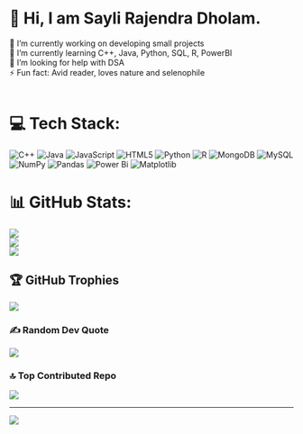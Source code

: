 # 💫 Hi, I am Sayli Rajendra Dholam. 
🔭 I’m currently working on developing small projects <br>🌱 I’m currently learning C++, Java, Python, SQL, R, PowerBI<br>🤔 I’m looking for help with DSA <br>⚡ Fun fact: Avid reader, loves nature and selenophile <br><br>


# 💻 Tech Stack:
![C++](https://img.shields.io/badge/c++-%2300599C.svg?style=for-the-badge&logo=c%2B%2B&logoColor=white) ![Java](https://img.shields.io/badge/java-%23ED8B00.svg?style=for-the-badge&logo=openjdk&logoColor=white) ![JavaScript](https://img.shields.io/badge/javascript-%23323330.svg?style=for-the-badge&logo=javascript&logoColor=%23F7DF1E) ![HTML5](https://img.shields.io/badge/html5-%23E34F26.svg?style=for-the-badge&logo=html5&logoColor=white) ![Python](https://img.shields.io/badge/python-3670A0?style=for-the-badge&logo=python&logoColor=ffdd54) ![R](https://img.shields.io/badge/r-%23276DC3.svg?style=for-the-badge&logo=r&logoColor=white) ![MongoDB](https://img.shields.io/badge/MongoDB-%234ea94b.svg?style=for-the-badge&logo=mongodb&logoColor=white) ![MySQL](https://img.shields.io/badge/mysql-%2300000f.svg?style=for-the-badge&logo=mysql&logoColor=white) ![NumPy](https://img.shields.io/badge/numpy-%23013243.svg?style=for-the-badge&logo=numpy&logoColor=white) ![Pandas](https://img.shields.io/badge/pandas-%23150458.svg?style=for-the-badge&logo=pandas&logoColor=white) ![Power Bi](https://img.shields.io/badge/power_bi-F2C811?style=for-the-badge&logo=powerbi&logoColor=black) ![Matplotlib](https://img.shields.io/badge/Matplotlib-%23ffffff.svg?style=for-the-badge&logo=Matplotlib&logoColor=black)
# 📊 GitHub Stats:
![](https://github-readme-stats.vercel.app/api?username=SayliDholam&theme=city_light&hide_border=false&include_all_commits=true&count_private=true)<br/>
![](https://github-readme-streak-stats.herokuapp.com/?user=SayliDholam&theme=city_light&hide_border=false)<br/>
![](https://github-readme-stats.vercel.app/api/top-langs/?username=SayliDholam&theme=city_light&hide_border=false&include_all_commits=true&count_private=true&layout=compact)

## 🏆 GitHub Trophies
![](https://github-profile-trophy.vercel.app/?username=SayliDholam&theme=onestar&no-frame=false&no-bg=false&margin-w=4)

### ✍️ Random Dev Quote
![](https://quotes-github-readme.vercel.app/api?type=horizontal&theme=light)

### 🔝 Top Contributed Repo
![](https://github-contributor-stats.vercel.app/api?username=SayliDholam&limit=5&theme=nord&combine_all_yearly_contributions=true)

---
[![](https://visitcount.itsvg.in/api?id=SayliDholam&icon=3&color=8)](https://visitcount.itsvg.in)

<!-- Proudly created with GPRM ( https://gprm.itsvg.in ) -->
